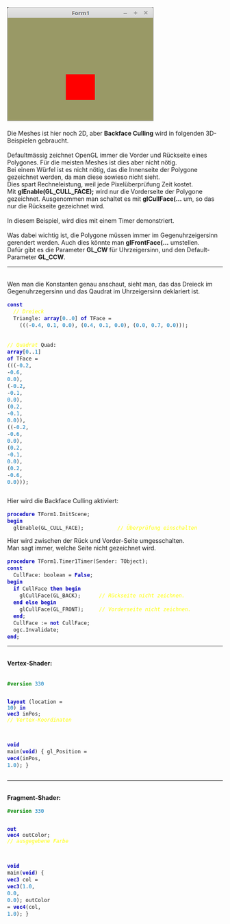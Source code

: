 <html>
<img src="image.png" alt="Selfhtml"><br><br>
Die Meshes ist hier noch 2D, aber <b>Backface Culling</b> wird in folgenden 3D-Beispielen gebraucht.<br>
<br>
Defaultmässig zeichnet OpenGL immer die Vorder und Rückseite eines Polygones. Für die meisten Meshes ist dies aber nicht nötig.<br>
Bei einem Würfel ist es nicht nötig, das die Innenseite der Polygone gezeichnet werden, da man diese sowieso nicht sieht.<br>
Dies spart Rechneleistung, weil jede Pixelüberprüfung Zeit kostet.<br>
Mit <b>glEnable(GL_CULL_FACE);</b> wird nur die Vorderseite der Polygone gezeichnet. Ausgenommen man schaltet es mit <b>glCullFace(...</b> um, so das nur die Rückseite gezeichnet wird.<br>
<br>
In diesem Beispiel, wird dies mit einem Timer demonstriert.<br>
<br>
Was dabei wichtig ist, die Polygone müssen immer im Gegenuhrzeigersinn gerendert werden. Auch dies könnte man <b>glFrontFace(...</b> umstellen.<br>
Dafür gibt es die Parameter <b>GL_CW</b> für Uhrzeigersinn, und den Default-Parameter <b>GL_CCW</b>.<br>
<hr><br>
Wen man die Konstanten genau anschaut, sieht man, das das Dreieck im Gegenuhrzegersinn und das Qaudrat im Uhrzeigersinn deklariert ist.<br>
<pre><code><b><font color="0000BB">const</font></b>
  <i><font color="#FFFF00">// Dreieck</font></i>
  Triangle: <b><font color="0000BB">array</font></b>[<font color="#0077BB">0</font>..<font color="#0077BB">0</font>] <b><font color="0000BB">of</font></b> TFace =
    (((-<font color="#0077BB">0</font>.<font color="#0077BB">4</font>, <font color="#0077BB">0</font>.<font color="#0077BB">1</font>, <font color="#0077BB">0</font>.<font color="#0077BB">0</font>), (<font color="#0077BB">0</font>.<font color="#0077BB">4</font>, <font color="#0077BB">0</font>.<font color="#0077BB">1</font>, <font color="#0077BB">0</font>.<font color="#0077BB">0</font>), (<font color="#0077BB">0</font>.<font color="#0077BB">0</font>, <font color="#0077BB">0</font>.<font color="#0077BB">7</font>, <font color="#0077BB">0</font>.<font color="#0077BB">0</font>)));

  <i><font color="#FFFF00">// Quadrat</font></i>
  Quad: <b><font color="0000BB">array</font></b>[<font color="#0077BB">0</font>..<font color="#0077BB">1</font>] <b><font color="0000BB">of</font></b> TFace =
    (((-<font color="#0077BB">0</font>.<font color="#0077BB">2</font>, -<font color="#0077BB">0</font>.<font color="#0077BB">6</font>, <font color="#0077BB">0</font>.<font color="#0077BB">0</font>), (-<font color="#0077BB">0</font>.<font color="#0077BB">2</font>, -<font color="#0077BB">0</font>.<font color="#0077BB">1</font>, <font color="#0077BB">0</font>.<font color="#0077BB">0</font>), (<font color="#0077BB">0</font>.<font color="#0077BB">2</font>, -<font color="#0077BB">0</font>.<font color="#0077BB">1</font>, <font color="#0077BB">0</font>.<font color="#0077BB">0</font>)),
    ((-<font color="#0077BB">0</font>.<font color="#0077BB">2</font>, -<font color="#0077BB">0</font>.<font color="#0077BB">6</font>, <font color="#0077BB">0</font>.<font color="#0077BB">0</font>), (<font color="#0077BB">0</font>.<font color="#0077BB">2</font>, -<font color="#0077BB">0</font>.<font color="#0077BB">1</font>, <font color="#0077BB">0</font>.<font color="#0077BB">0</font>), (<font color="#0077BB">0</font>.<font color="#0077BB">2</font>, -<font color="#0077BB">0</font>.<font color="#0077BB">6</font>, <font color="#0077BB">0</font>.<font color="#0077BB">0</font>)));</code></pre>
Hier wird die Backface Culling aktiviert:<br>
<pre><code><b><font color="0000BB">procedure</font></b> TForm1.InitScene;
<b><font color="0000BB">begin</font></b>
  glEnable(GL_CULL_FACE);           <i><font color="#FFFF00">// Überprüfung einschalten</font></i></code></pre>
Hier wird zwischen der Rück und Vorder-Seite umgesschalten.<br>
Man sagt immer, welche Seite nicht gezeichnet wird.<br>
<pre><code><b><font color="0000BB">procedure</font></b> TForm1.Timer1Timer(Sender: TObject);
<b><font color="0000BB">const</font></b>
  CullFace: boolean = <b><font color="0000BB">False</font></b>;
<b><font color="0000BB">begin</font></b>
  <b><font color="0000BB">if</font></b> CullFace <b><font color="0000BB">then</font></b> <b><font color="0000BB">begin</font></b>
    glCullFace(GL_BACK);      <i><font color="#FFFF00">// Rückseite nicht zeichnen.</font></i>
  <b><font color="0000BB">end</font></b> <b><font color="0000BB">else</font></b> <b><font color="0000BB">begin</font></b>
    glCullFace(GL_FRONT);     <i><font color="#FFFF00">// Vorderseite nicht zeichnen.</font></i>
  <b><font color="0000BB">end</font></b>;
  CullFace := <b><font color="0000BB">not</font></b> CullFace;
  ogc.Invalidate;
<b><font color="0000BB">end</font></b>;</code></pre>
<hr><br>
<b>Vertex-Shader:</b><br>
<br>
<pre><code><b><font color="#008800">#version</font></b> <font color="#0077BB">330</font>

<b><font color="0000BB">layout</font></b> (location = <font color="#0077BB">10</font>) <b><font color="0000BB">in</font></b> <b><font color="0000BB">vec3</font></b> inPos; <i><font color="#FFFF00">// Vertex-Koordinaten</font></i>

<b><font color="0000BB">void</font></b> main(<b><font color="0000BB">void</font></b>)
{
  gl_Position = <b><font color="0000BB">vec4</font></b>(inPos, <font color="#0077BB">1</font>.<font color="#0077BB">0</font>);
}
</code></pre>
<hr><br>
<b>Fragment-Shader:</b><br>
<pre><code><b><font color="#008800">#version</font></b> <font color="#0077BB">330</font>

<b><font color="0000BB">out</font></b> <b><font color="0000BB">vec4</font></b> outColor;   <i><font color="#FFFF00">// ausgegebene Farbe</font></i>

<b><font color="0000BB">void</font></b> main(<b><font color="0000BB">void</font></b>)
{
  <b><font color="0000BB">vec3</font></b> col = <b><font color="0000BB">vec3</font></b>(<font color="#0077BB">1</font>.<font color="#0077BB">0</font>, <font color="#0077BB">0</font>.<font color="#0077BB">0</font>, <font color="#0077BB">0</font>.<font color="#0077BB">0</font>);
  outColor = <b><font color="0000BB">vec4</font></b>(col, <font color="#0077BB">1</font>.<font color="#0077BB">0</font>);
}
</code></pre>

</html>
